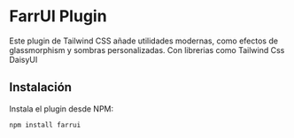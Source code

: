 # FarrUI Plugin

Este plugin de Tailwind CSS añade utilidades modernas, como efectos de glassmorphism y sombras personalizadas. Con librerias como Tailwind Css DaisyUI


## Instalación

Instala el plugin desde NPM:

```bash
npm install farrui
